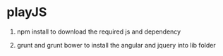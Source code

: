 # playJS
 1. npm install to download the required js and dependency

 2. grunt and grunt bower to install the angular and jquery into lib folder
